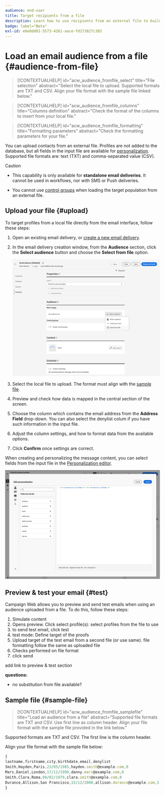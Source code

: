 ```yaml
---
audience: end-user
title: Target recipients from a file
description: Learn how to use recipients from an external file to build your email audience
badge: label="Beta" 
exl-id: e6e0dd01-5573-4261-aace-fd173827c383
---
```

# Load an email audience from a file {#audience-from-file}

>[!CONTEXTUALHELP]
>id="acw_audience_fromfile_select"
>title="File selection"
>abstract="Select the local file to upload. Supported formats are TXT and CSV. Align your file format with the sample file linked below."

>[!CONTEXTUALHELP]
>id="acw_audience_fromfile_columns"
>title="Columns definition"
>abstract="Check the format of the columns to insert from your local file."

>[!CONTEXTUALHELP]
>id="acw_audience_fromfile_formatting"
>title="Formatting parameters"
>abstract="Check the formatting parameters for your file."

You can upload contacts from an external file. Profiles are not added to the database, but all fields in the input file are available for [personalization](../personalization/gs-personalization.md). Supported file formats are: text (TXT) and comma-separated value (CSV). 

>[!CAUTION]
>
>* This capability is only available for **standalone email deliveries**. It cannot be used in workflows, nor with SMS or Push deliveries.
>
>* You cannot use [control groups](control-group.md) when loading the target population from an external file.

## Upload your file {#upload}

To target profiles from a local file directly from the email interface, follow these steps:

1. Open an existing email delivery, or [create a new email delivery](../email/create-email.md).
1. In the email delivery creation window, from the **Audience** section, click the **Select audience** button and choose the **Select from file** option.

    ![](assets/select-from-file.png)

1. Select the local file to upload. The format must align with the [sample file](#sample-file). 
1. Preview and check how data is mapped in the central section of the screen.
1. Choose the column which contains the email address from the **Address Field** drop-down. You can also select the denylist colum if you have such information in the input file.
1. Adjust the column settings, and how to format data from the available options.
1. Click **Confirm** once settings are correct.

When creating and personalizing the message content, you can select fields from the input file in the [Personalization editor](../personalization/gs-personalization.md).

![](assets/select-external-perso.png)

## Preview & test your email {#test}

Campaign Web allows you to preview and send test emails when using an audience uploaded from a file. To do this, follow these steps:

1. Simulate content
1. Opens preview. Click select profile(s): select profiles from the file to use
1. to send test email, click test
1. test mode: Define target of the proofs
1. Upload target of the test email from a second file (or use same). file formatting follow the same as uploaded file
1. Checks performed on file format
1. click send

add link to preview & test section

**questions:**
* no substitution from file available?

## Sample file {#sample-file}

>[!CONTEXTUALHELP]
>id="acw_audience_fromfile_samplefile"
>title="Load an audience from a file"
>abstract="Supported file formats are TXT and CSV. Use first line as column header. Align your file format with the sample file provided in the link below."

Supported formats are TXT and CSV. The first line is the column header.

Align your file format with the sample file below:

```javascript
{
lastname,firstname,city,birthdate,email,denylist
Smith,Hayden,Paris,23/05/1985,hayden.smith@example.com,0
Mars,Daniel,London,17/11/1999,danny.mars@example.com,0
Smith,Clara,Roma,08/02/1979,clara.smith@example.com,0
Durance,Allison,San Francisco,15/12/2000,allison.durance@example.com,1
}
```
